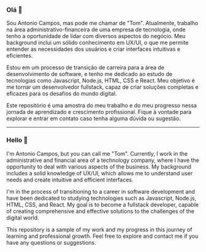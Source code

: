 ### Olá 👋

Sou Antonio Campos, mas pode me chamar de "Tom". Atualmente, trabalho na área administrativo-financeira de uma empresa de tecnologia, onde tenho a oportunidade de lidar com diversos aspectos do negócio. Meu background inclui um sólido conhecimento em UX/UI, o que me permite entender as necessidades dos usuários e criar interfaces intuitivas e eficientes.

Estou em um processo de transição de carreira para a área de desenvolvimento de software, e tenho me dedicado ao estudo de tecnologias como Javascript, Node.js, HTML, CSS e React. Meu objetivo é me tornar um desenvolvedor fullstack, capaz de criar soluções completas e eficazes para os desafios do mundo digital.

Este repositório é uma amostra do meu trabalho e do meu progresso nessa jornada de aprendizado e crescimento profissional. Fique à vontade para explorar e entrar em contato caso tenha alguma dúvida ou sugestão.

------------------------------------------------------------------------------------------------------------------------------------------------------------------------------------------------------------------------

### Hello 👋

I'm Antonio Campos, but you can call me "Tom". Currently, I work in the administrative and financial area of a technology company, where I have the opportunity to deal with various aspects of the business. My background includes a solid knowledge of UX/UI, which allows me to understand user needs and create intuitive and efficient interfaces.

I'm in the process of transitioning to a career in software development and have been dedicated to studying technologies such as Javascript, Node.js, HTML, CSS, and React. My goal is to become a fullstack developer, capable of creating comprehensive and effective solutions to the challenges of the digital world.

This repository is a sample of my work and my progress in this journey of learning and professional growth. Feel free to explore and contact me if you have any questions or suggestions.
